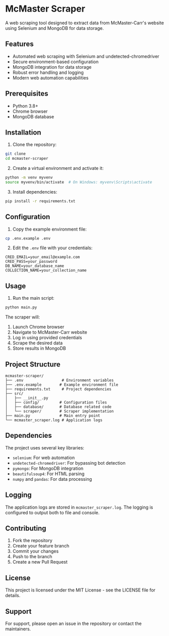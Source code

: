 # McMaster Scraper

A web scraping tool designed to extract data from McMaster-Carr's website using Selenium and MongoDB for data storage.

## Features

- Automated web scraping with Selenium and undetected-chromedriver
- Secure environment-based configuration
- MongoDB integration for data storage
- Robust error handling and logging
- Modern web automation capabilities

## Prerequisites

- Python 3.8+
- Chrome browser
- MongoDB database

## Installation

1. Clone the repository:
```bash
git clone 
cd mcmaster-scraper
```

2. Create a virtual environment and activate it:
```bash
python -m venv myvenv
source myvenv/bin/activate  # On Windows: myvenv\Scripts\activate
```

3. Install dependencies:
```bash
pip install -r requirements.txt
```

## Configuration

1. Copy the example environment file:
```bash
cp .env.example .env
```

2. Edit the `.env` file with your credentials:
```
CRED_EMAIL=your_email@example.com
CRED_PASS=your_password
DB_NAME=your_database_name
COLLECTION_NAME=your_collection_name
```

## Usage

1. Run the main script:
```bash
python main.py
```

The scraper will:
1. Launch Chrome browser
2. Navigate to McMaster-Carr website
3. Log in using provided credentials
4. Scrape the desired data
5. Store results in MongoDB

## Project Structure

```
mcmaster-scraper/
├── .env                 # Environment variables
├── .env.example        # Example environment file
├── requirements.txt     # Project dependencies
├── src/
│   ├── __init__.py
│   ├── config/         # Configuration files
│   ├── database/       # Database related code
│   └── scraper/        # Scraper implementation
├── main.py             # Main entry point
└── mcmaster_scraper.log # Application logs
```

## Dependencies

The project uses several key libraries:

- `selenium`: For web automation
- `undetected-chromedriver`: For bypassing bot detection
- `pymongo`: For MongoDB integration
- `beautifulsoup4`: For HTML parsing
- `numpy` and `pandas`: For data processing

## Logging

The application logs are stored in `mcmaster_scraper.log`. The logging is configured to output both to file and console.

## Contributing

1. Fork the repository
2. Create your feature branch
3. Commit your changes
4. Push to the branch
5. Create a new Pull Request

## License

This project is licensed under the MIT License - see the LICENSE file for details.

## Support

For support, please open an issue in the repository or contact the maintainers.